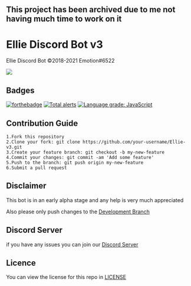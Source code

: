 ## This project has been archived due to me not having much time to work on it

# Ellie Discord Bot v3

Ellie Discord Bot ©2018-2021 Emotion#6522

![](https://cdn.discordapp.com/attachments/765441543100170271/834718348822577163/409518_CN78ZWFg.png)

## Badges

[![forthebadge](https://forthebadge.com/images/badges/built-with-love.svg)](https://forthebadge.com)
[![Total alerts](https://img.shields.io/lgtm/alerts/g/EmotionChild/Ellie-v3.svg?logo=lgtm&logoWidth=18)](https://lgtm.com/projects/g/EmotionChild/Ellie-v3/alerts/) [![Language grade: JavaScript](https://img.shields.io/lgtm/grade/javascript/g/EmotionChild/Ellie-v3.svg?logo=lgtm&logoWidth=18)](https://lgtm.com/projects/g/EmotionChild/Ellie-v3/context:javascript)

## Contribution Guide

```
1.Fork this repository
2.Clone your fork: git clone https://github.com/your-username/Ellie-v3.git
3.Create your feature branch: git checkout -b my-new-feature
4.Commit your changes: git commit -am 'Add some feature'
5.Push to the branch: git push origin my-new-feature
6.Submit a pull request
```

## Disclaimer

This bot is in an early alpha stage and any help is very much appreciated

Also please only push changes to the [Development Branch](https://github.com/EmotionBotDevs/Ellie-v3/tree/Development)

## Discord Server

if you have any issues you can join our [Discord Server](https://discord.gg/SVQVzJq)

## Licence

You can view the license for this repo in [LICENSE](LICENSE)
